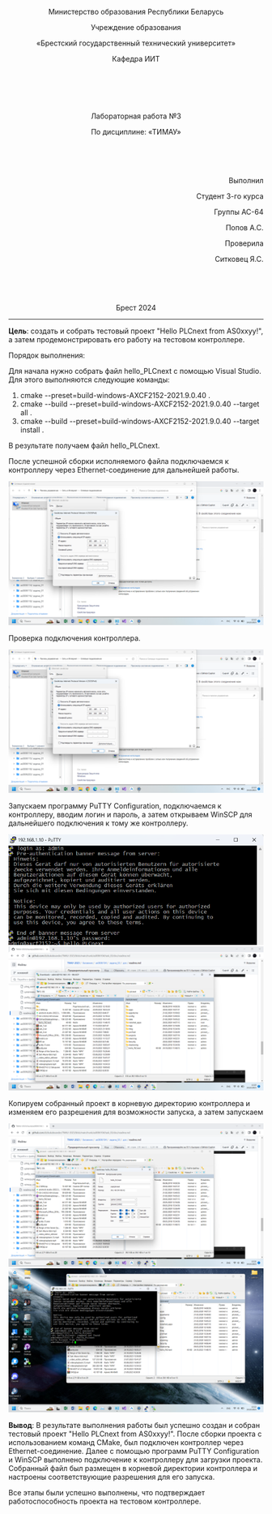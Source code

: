 <p align="center">Министерство образования Республики Беларусь</p>
<p align="center">Учреждение образования</p>
<p align="center">«Брестский государственный технический университет»</p>
<p align="center">Кафедра ИИТ</p>
<br><br><br><br>
<p align="center">Лабораторная работа №3</p>
<p align="center">По дисциплине: «ТИМАУ»</p>
<br><br><br>
<p align="right">Выполнил</p>
<p align="right">Студент 3-го курса</p>
<p align="right">Группы АС-64</p>
<p align="right">Попов А.С.</p>
<p align="right">Проверила</p>
<p align="right">Ситковец Я.С.</p>
<br><br><br>
<p align="center">Брест 2024</p>

---

**Цель**: создать и собрать тестовый проект "Hello PLCnext from AS0xxyy!", а затем продемонстрировать его работу на тестовом контроллере.

Порядок выполнения:

Для начала нужно собрать файл hello_PLCnext с помощью Visual Studio. Для этого выполняются следующие команды:

1. cmake --preset=build-windows-AXCF2152-2021.9.0.40 .
2. cmake --build --preset=build-windows-AXCF2152-2021.9.0.40 --target all .
3. cmake --build --preset=build-windows-AXCF2152-2021.9.0.40 --target install .

В результате получаем файл hello_PLCnext.

После успешной сборки исполняемого файла подключаемся к контроллеру через Ethernet-соединение для дальнейшей работы.

![](./pictures/1.png)

Проверка подключения контроллера.

![](./pictures/2.png)

Запускаем программу PuTTY Configuration, подключаемся к контроллеру, вводим логин и пароль, а затем открываем WinSCP для дальнейшего подключения к тому же контроллеру.

![](./pictures/3.png)
![](./pictures/4.png)

Копируем собранный проект в корневую директорию контроллера и изменяем его разрешения для возможности запуска, а затем запускаем

![](./pictures/5.png)
![](./pictures/6.png)

**Вывод**: В результате выполнения работы был успешно создан и собран тестовый проект "Hello PLCnext from AS0xxyy!". После сборки проекта с использованием команд CMake, был подключен контроллер через Ethernet-соединение. Далее с помощью программ PuTTY Configuration и WinSCP выполнено подключение к контроллеру для загрузки проекта. Собранный файл был размещен в корневой директории контроллера и настроены соответствующие разрешения для его запуска. 

Все этапы были успешно выполнены, что подтверждает работоспособность проекта на тестовом контроллере.